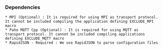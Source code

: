### Dependencies
    * MPI (Optional) : It is required for using MPI as transport protocol. It cannot be included compiling the application defining EXCLUDE_MPI macro
    * Paho MQTT Cpp (Optional) : It is required for using MQTT as transport protocol. It cannot be included compiling applications defining EXCLUDE_MQTT macro
    * RapidJSON - Required : We use RapidJSON to parse configuration files